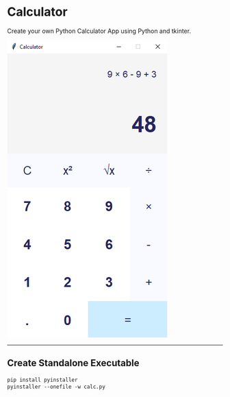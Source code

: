 # Calculator
Create your own Python Calculator App using Python and tkinter.



![Calculator App](calculator.png)

---

## Create Standalone Executable

```shell
pip install pyinstaller
pyinstaller --onefile -w calc.py
```
